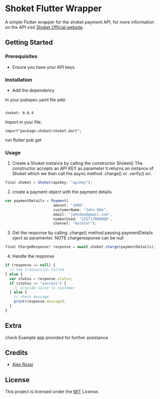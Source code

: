 # Shoket Flutter Wrapper

A simple Flutter wrapper for the shoket payment API, for more information on the API visit [Shoket Official website](https://developers.shoket.co/).

## Getting Started

### Prerequisites

- Ensure you have your API keys.

### Installation

- Add the dependency

In your pubspec.yaml file add:

```shell

shoket: 0.0.4
```

Import in your file:

```shell
import"package:shoket/shoket.dart";

```

run flutter pub get

### Usage

1. Create a Shoket instance by calling the constructor Shoket() The constructor accepts an API KEY as parameter
   It returns an instance of Shoket which we then call the async method .charge() or .verify() on.

```js
final shoket = Shoket(apiKey: "apiKey");

```

2. create a payment object with the payment details

```js
var paymentDetails = Payment(
                      amount: "1000",
                      customerName: "John DOe",
                      email: "johndoe@gmail.com",
                      numberUsed: "255717000000",
                      channel: "Halotel");

```

3. Get the response by calling .charge() method passing paymentDetails oject as paramenter. NOTE chargeresponse can be null

```js
final ChargeResponse? response = await shoket.charge(paymentDetails);

```

4. Handle the response

```js
if (response == null) {
  // the transaction failed
} else {
  var status = response.status;
  if (status == "success") {
    // provide value to customer
  } else {
    // check message
    print(response.message);
  }
}
```

## Extra

check Example app provided for further assistance

## Credits

- [Alex Rossi](https://github.com/burnwood1911)

## License

This project is licensed under the [MIT](LICENSE.md) License.
